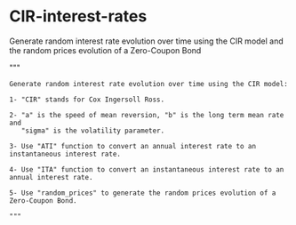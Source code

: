 # CIR-interest-rates
Generate random interest rate evolution over time using the CIR model and the random prices evolution of a Zero-Coupon Bond

"""

    Generate random interest rate evolution over time using the CIR model:

    1- "CIR" stands for Cox Ingersoll Ross.

    2- "a" is the speed of mean reversion, "b" is the long term mean rate and
       "sigma" is the volatility parameter.
    
    3- Use "ATI" function to convert an annual interest rate to an instantaneous interest rate.

    4- Use "ITA" function to convert an instantaneous interest rate to an annual interest rate.

    5- Use "random_prices" to generate the random prices evolution of a Zero-Coupon Bond.

    """
